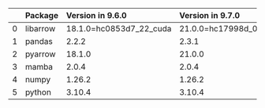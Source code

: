 <!-- markdown-link-check-disable -->

|    | Package   | Version in 9.6.0        | Version in 9.7.0       | Status   |
|---:|:----------|:------------------------|:-----------------------|:---------|
|  0 | libarrow  | 18.1.0=hc0853d7_22_cuda | 21.0.0=hc17998d_0_cuda | UPDATED  |
|  1 | pandas    | 2.2.2                   | 2.3.1                  | UPDATED  |
|  2 | pyarrow   | 18.1.0                  | 21.0.0                 | UPDATED  |
|  3 | mamba     | 2.0.4                   | 2.0.4                  |          |
|  4 | numpy     | 1.26.2                  | 1.26.2                 |          |
|  5 | python    | 3.10.4                  | 3.10.4                 |          |